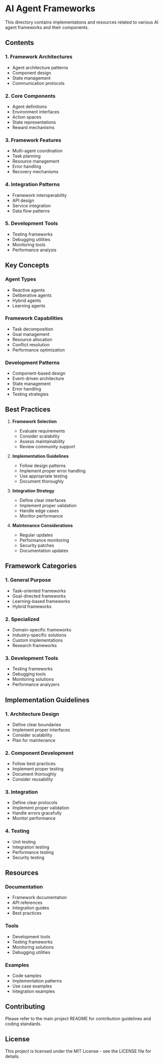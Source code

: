 # AI Agent Frameworks

This directory contains implementations and resources related to various AI agent frameworks and their components.

## Contents

### 1. Framework Architectures
- Agent architecture patterns
- Component design
- State management
- Communication protocols

### 2. Core Components
- Agent definitions
- Environment interfaces
- Action spaces
- State representations
- Reward mechanisms

### 3. Framework Features
- Multi-agent coordination
- Task planning
- Resource management
- Error handling
- Recovery mechanisms

### 4. Integration Patterns
- Framework interoperability
- API design
- Service integration
- Data flow patterns

### 5. Development Tools
- Testing frameworks
- Debugging utilities
- Monitoring tools
- Performance analysis

## Key Concepts

### Agent Types
- Reactive agents
- Deliberative agents
- Hybrid agents
- Learning agents

### Framework Capabilities
- Task decomposition
- Goal management
- Resource allocation
- Conflict resolution
- Performance optimization

### Development Patterns
- Component-based design
- Event-driven architecture
- State management
- Error handling
- Testing strategies

## Best Practices

1. **Framework Selection**
   - Evaluate requirements
   - Consider scalability
   - Assess maintainability
   - Review community support

2. **Implementation Guidelines**
   - Follow design patterns
   - Implement proper error handling
   - Use appropriate testing
   - Document thoroughly

3. **Integration Strategy**
   - Define clear interfaces
   - Implement proper validation
   - Handle edge cases
   - Monitor performance

4. **Maintenance Considerations**
   - Regular updates
   - Performance monitoring
   - Security patches
   - Documentation updates

## Framework Categories

### 1. General Purpose
- Task-oriented frameworks
- Goal-directed frameworks
- Learning-based frameworks
- Hybrid frameworks

### 2. Specialized
- Domain-specific frameworks
- Industry-specific solutions
- Custom implementations
- Research frameworks

### 3. Development Tools
- Testing frameworks
- Debugging tools
- Monitoring solutions
- Performance analyzers

## Implementation Guidelines

### 1. Architecture Design
- Define clear boundaries
- Implement proper interfaces
- Consider scalability
- Plan for maintenance

### 2. Component Development
- Follow best practices
- Implement proper testing
- Document thoroughly
- Consider reusability

### 3. Integration
- Define clear protocols
- Implement proper validation
- Handle errors gracefully
- Monitor performance

### 4. Testing
- Unit testing
- Integration testing
- Performance testing
- Security testing

## Resources

### Documentation
- Framework documentation
- API references
- Integration guides
- Best practices

### Tools
- Development tools
- Testing frameworks
- Monitoring solutions
- Debugging utilities

### Examples
- Code samples
- Implementation patterns
- Use case examples
- Integration examples

## Contributing

Please refer to the main project README for contribution guidelines and coding standards.

## License

This project is licensed under the MIT License - see the LICENSE file for details. 
